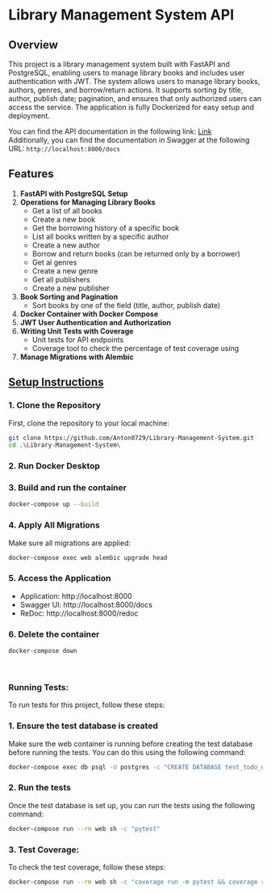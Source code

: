 # Library Management System API

## Overview

This project is a library management system built with FastAPI and PostgreSQL, enabling users to manage library books
and includes user authentication with JWT. The system allows users to manage library books, authors, genres,
and borrow/return actions. It supports sorting by title, author, publish date; pagination, and ensures that 
only authorized users can access the service. 
The application is fully Dockerized for easy setup and deployment.

You can find the API documentation in the following link: [Link](https://drive.google.com/file/d/1euuTm4GmwqqPT9e3e7NGLQs_kAPKqdP_/view?usp=sharing)
<br>
Additionally, you can find the documentation in Swagger at the following URL: `http://localhost:8000/docs`

## Features

1. **FastAPI with PostgreSQL Setup**
2. **Operations for Managing Library Books**
   - Get a list of all books
   - Create a new book
   - Get the borrowing history of a specific book
   - List all books written by a specific author
   - Create a new author
   - Borrow and return books (can be returned only by a borrower)
   - Get al genres
   - Create a new genre
   - Get all publishers
   - Create a new publisher
3. **Book Sorting and Pagination**
   - Sort books by one of the field (title, author, publish date)
5. **Docker Container with Docker Compose**
6. **JWT User Authentication and Authorization**
7. **Writing Unit Tests with Coverage**
    - Unit tests for API endpoints
    - Coverage tool to check the percentage of test coverage using
8. **Manage Migrations with Alembic**


## <ins> Setup Instructions

### 1. Clone the Repository

First, clone the repository to your local machine:

```bash
git clone https://github.com/Anton0729/Library-Management-System.git
cd .\Library-Management-System\
```

### 2. Run Docker Desktop

### 3. Build and run the container

```bash
docker-compose up --build
```

### 4. Apply All Migrations
Make sure all migrations are applied:
```bash
docker-compose exec web alembic upgrade head 
```

### 5. Access the Application

- Application: http://localhost:8000
- Swagger UI: http://localhost:8000/docs
- ReDoc: http://localhost:8000/redoc

### 6. Delete the container

```bash
docker-compose down
```

<br>

### Running Tests:

To run tests for this project, follow these steps:

### 1. Ensure the test database is created

Make sure the web container is running before creating the test database before running the tests. You can do this using
the following command:

```bash
docker-compose exec db psql -U postgres -c "CREATE DATABASE test_todo_db;"
```

### 2. Run the tests

Once the test database is set up, you can run the tests using the following command:

```bash
docker-compose run --rm web sh -c "pytest"
```

### 3. Test Coverage:

To check the test coverage, follow these steps:

```bash
docker-compose run --rm web sh -c "coverage run -m pytest && coverage report"
```
